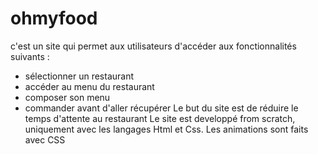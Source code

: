 # ohmyfood 
c'est un site qui permet aux utilisateurs d'accéder aux fonctionnalités suivants :
- sélectionner un restaurant 
- accéder au menu du restaurant 
- composer son menu 
- commander avant d'aller récupérer 
Le but du site est de réduire le temps d'attente au restaurant
Le site est developpé from scratch, uniquement avec les langages Html et Css. 
Les animations sont faits avec CSS
